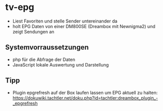 # tv-epg
* Liest Favoriten und stelle Sender untereinander da
* holt EPG Daten von einer DM800SE (Dreambox mit Newnigma2) und zeigt Sendungen an

## Systemvorraussetzungen
* php für die Abfrage der Daten
* JavaScript lokale Auswertung und Darstellung

## Tipp
* Plugin epgrefresh auf der Box laufen lassen um EPG aktuell zu halten: https://dokuwiki.tachtler.net/doku.php?id=tachtler:dreambox_plugin_-_epgrefresh
